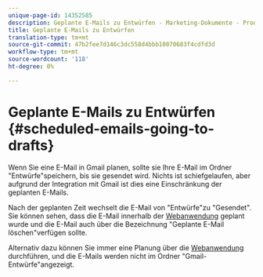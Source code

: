 ```yaml
---
unique-page-id: 14352585
description: Geplante E-Mails zu Entwürfen - Marketing-Dokumente - Produktdokumentation
title: Geplante E-Mails zu Entwürfen
translation-type: tm+mt
source-git-commit: 47b2fee7d146c3dc558d4bbb10070683f4cdfd3d
workflow-type: tm+mt
source-wordcount: '118'
ht-degree: 0%

---
```



# Geplante E-Mails zu Entwürfen {#scheduled-emails-going-to-drafts}

Wenn Sie eine E-Mail in Gmail planen, sollte sie Ihre E-Mail im Ordner &quot;Entwürfe&quot;speichern, bis sie gesendet wird. Nichts ist schiefgelaufen, aber aufgrund der Integration mit Gmail ist dies eine Einschränkung der geplanten E-Mails.

Nach der geplanten Zeit wechselt die E-Mail von &quot;Entwürfe&quot;zu &quot;Gesendet&quot;. Sie können sehen, dass die E-Mail innerhalb der [Webanwendung](http://toutapp.com/login) geplant wurde und die E-Mail auch über die Bezeichnung &quot;Geplante E-Mail löschen&quot;verfügen sollte.

Alternativ dazu können Sie immer eine Planung über die [Webanwendung](http://toutapp.com/login) durchführen, und die E-Mails werden nicht im Ordner &quot;Gmail-Entwürfe&quot;angezeigt.
